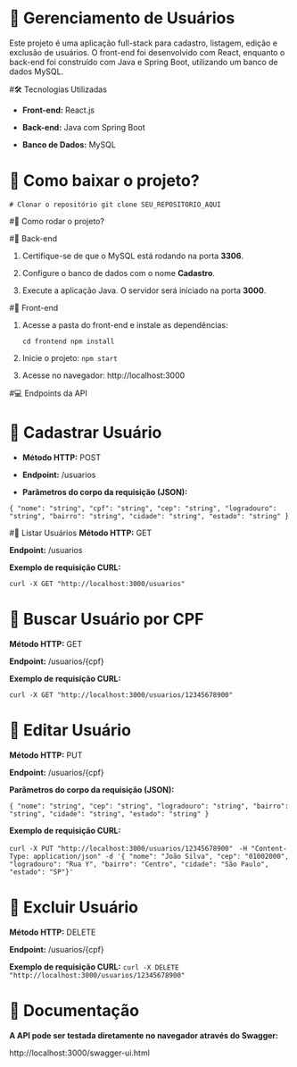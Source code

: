 # 📌 Gerenciamento de Usuários

Este projeto é uma aplicação full-stack para cadastro, listagem, edição e exclusão de usuários. O front-end foi desenvolvido com React, enquanto o back-end foi construído com Java e Spring Boot, utilizando um banco de dados MySQL.

#🛠 Tecnologias Utilizadas

- **Front-end:** React.js

- **Back-end:** Java com Spring Boot

- **Banco de Dados:** MySQL

# 📁 Como baixar o projeto?

``# Clonar o repositório
git clone SEU_REPOSITORIO_AQUI``

#🚀 Como rodar o projeto?

#📌 Back-end

1. Certifique-se de que o MySQL está rodando na porta **3306**.

2. Configure o banco de dados com o nome **Cadastro**.

3. Execute a aplicação Java. O servidor será iniciado na porta **3000**.

#📌 Front-end

1. Acesse a pasta do front-end e instale as dependências:

   ``cd frontend npm install``

2. Inicie o projeto:
   ``npm start``

3. Acesse no navegador: http://localhost:3000

#💻 Endpoints da API

# 📌 Cadastrar Usuário
- **Método HTTP:** POST

- **Endpoint:** /usuarios

- **Parâmetros do corpo da requisição (JSON):**

``{
  "nome": "string",
  "cpf": "string",
  "cep": "string",
  "logradouro": "string",
  "bairro": "string",
  "cidade": "string",
  "estado": "string"
}``


#📌 Listar Usuários
**Método HTTP:** GET

**Endpoint:** /usuarios

**Exemplo de requisição CURL:**

``curl -X GET "http://localhost:3000/usuarios"``


# 📌 Buscar Usuário por CPF
**Método HTTP:** GET

**Endpoint:** /usuarios/{cpf}

**Exemplo de requisição CURL:**

``curl -X GET "http://localhost:3000/usuarios/12345678900"``


# 📌 Editar Usuário
**Método HTTP:** PUT

**Endpoint:** /usuarios/{cpf}

**Parâmetros do corpo da requisição (JSON):**

``{
  "nome": "string",
  "cep": "string",
  "logradouro": "string",
  "bairro": "string",
  "cidade": "string",
  "estado": "string"
}
``


**Exemplo de requisição CURL:**

``curl -X PUT "http://localhost:3000/usuarios/12345678900" ``
``-H "Content-Type: application/json" -d '{ "nome": "João Silva", "cep": "01002000", "logradouro": "Rua Y", "bairro": "Centro", "cidade": "São Paulo", "estado": "SP"}'``


# 📌 Excluir Usuário

**Método HTTP:** DELETE

**Endpoint:** /usuarios/{cpf}

**Exemplo de requisição CURL:**
``curl -X DELETE "http://localhost:3000/usuarios/12345678900"``


# 📄 Documentação

**A API pode ser testada diretamente no navegador através do Swagger:**

http://localhost:3000/swagger-ui.html


